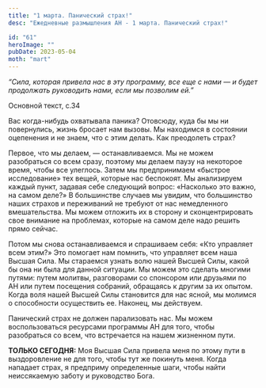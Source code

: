 ```yaml
---
title: "1 марта. Панический страх!"
desc: "Ежедневные размышления АН - 1 марта. Панический страх!"

id: "61"
heroImage: ""
pubDate: 2023-05-04
moth: "mart"
---
```


_“Сила, которая привела нас в эту программу, все еще с нами — и будет
продолжать руководить нами, если мы позволим ей.”_

Основной текст, с.34

Вас когда-нибудь охватывала паника? Отовсюду, куда бы мы ни повернулись, жизнь
бросает нам вызовы. Мы находимся в состоянии оцепенения и не знаем, что с этим
делать. Как преодолеть страх?

Первое, что мы делаем, — останавливаемся. Мы не можем разобраться со всем
сразу, поэтому мы делаем паузу на некоторое время, чтобы все улеглось. Затем
мы предпринимаем «быстрое исследование» тех вещей, которые нас беспокоят. Мы
анализируем каждый пункт, задавая себе следующий вопрос: «Насколько это важно,
на самом деле?» В большинстве случаев мы увидим, что большинство наших страхов
и переживаний не требуют от нас немедленного вмешательства. Мы можем отложить
их в сторону и сконцентрировать свое внимание на проблемах, которые на самом
деле надо решить прямо сейчас.

Потом мы снова останавливаемся и спрашиваем себя: «Кто управляет всем этим?»
Это помогает нам помнить, что управляет всем наша Высшая Сила. Мы стараемся
узнать волю нашей Высшей Силы, какой бы она ни была для данной ситуации. Мы
можем это сделать многими путями: путем молитвы, разговорами со спонсором или
друзьями по АН или путем посещения собраний, обращаясь к другим за их опытом.
Когда воля нашей Высшей Силы становится для нас ясной, мы молимся о
способности осуществить ее. Наконец, мы действуем.

Панический страх не должен парализовать нас. Мы можем воспользоваться
ресурсами программы АН для того, чтобы разобраться со всем, что встречается на
нашем жизненном пути.

**ТОЛЬКО СЕГОДНЯ:** Моя Высшая Сила привела меня по этому пути в выздоровление
не для того, чтобы тут же покинуть меня. Когда нападает страх, я предприму
определенные шаги, чтобы найти неиссякаемую заботу и руководство Бога.
